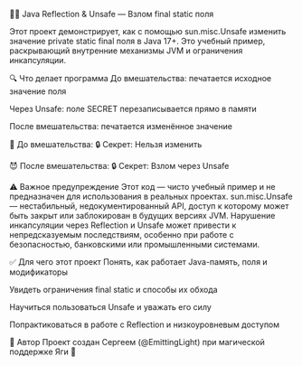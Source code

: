 🧙‍♂️ Java Reflection & Unsafe — Взлом final static поля

Этот проект демонстрирует, как с помощью sun.misc.Unsafe изменить значение private static final поля в Java 17+. Это учебный пример, раскрывающий внутренние механизмы JVM и ограничения инкапсуляции.

🔍 Что делает программа
До вмешательства: печатается исходное значение поля

Через Unsafe: поле SECRET перезаписывается прямо в памяти

После вмешательства: печатается изменённое значение

🧪 До вмешательства:
🔒 Секрет: Нельзя изменить

😈 После вмешательства:
🔒 Секрет: Взлом через Unsafe

⚠️ Важное предупреждение
Этот код — чисто учебный пример и не предназначен для использования в реальных проектах.
sun.misc.Unsafe — нестабильный, недокументированный API, доступ к которому может быть закрыт или заблокирован в будущих версиях JVM.
Нарушение инкапсуляции через Reflection и Unsafe может привести к непредсказуемым последствиям, особенно при работе с безопасностью, банковскими или промышленными системами.

✅ Для чего этот проект
Понять, как работает Java-память, поля и модификаторы

Увидеть ограничения final static и способы их обхода

Научиться пользоваться Unsafe и уважать его силу

Попрактиковаться в работе с Reflection и низкоуровневым доступом

🙌 Автор
Проект создан Сергеем (@EmittingLight)
при магической поддержке Яги 🌿
